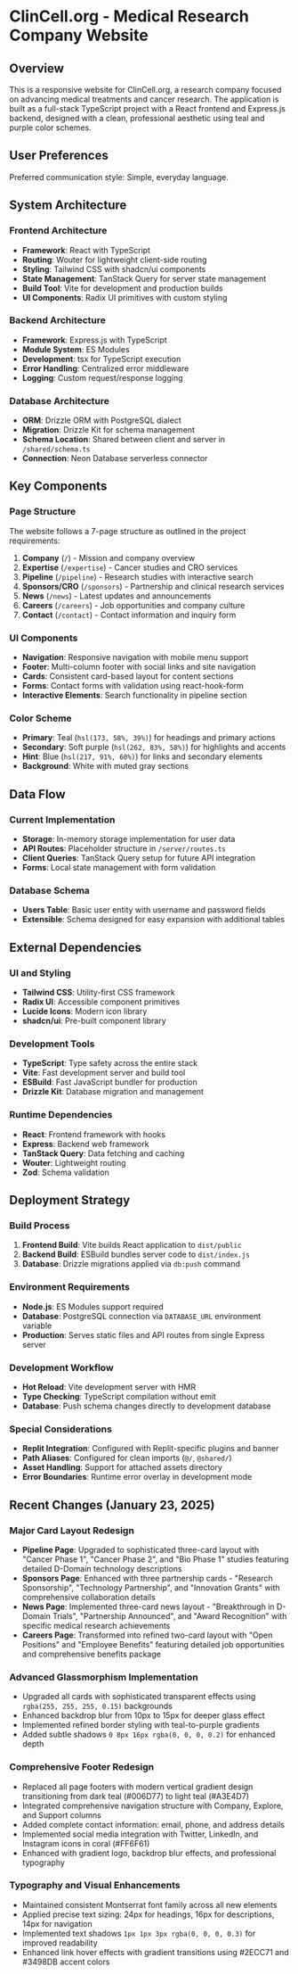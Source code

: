 # ClinCell.org - Medical Research Company Website

## Overview

This is a responsive website for ClinCell.org, a research company focused on advancing medical treatments and cancer research. The application is built as a full-stack TypeScript project with a React frontend and Express.js backend, designed with a clean, professional aesthetic using teal and purple color schemes.

## User Preferences

Preferred communication style: Simple, everyday language.

## System Architecture

### Frontend Architecture
- **Framework**: React with TypeScript
- **Routing**: Wouter for lightweight client-side routing
- **Styling**: Tailwind CSS with shadcn/ui components
- **State Management**: TanStack Query for server state management
- **Build Tool**: Vite for development and production builds
- **UI Components**: Radix UI primitives with custom styling

### Backend Architecture
- **Framework**: Express.js with TypeScript
- **Module System**: ES Modules
- **Development**: tsx for TypeScript execution
- **Error Handling**: Centralized error middleware
- **Logging**: Custom request/response logging

### Database Architecture
- **ORM**: Drizzle ORM with PostgreSQL dialect
- **Migration**: Drizzle Kit for schema management
- **Schema Location**: Shared between client and server in `/shared/schema.ts`
- **Connection**: Neon Database serverless connector

## Key Components

### Page Structure
The website follows a 7-page structure as outlined in the project requirements:
1. **Company** (`/`) - Mission and company overview
2. **Expertise** (`/expertise`) - Cancer studies and CRO services
3. **Pipeline** (`/pipeline`) - Research studies with interactive search
4. **Sponsors/CRO** (`/sponsors`) - Partnership and clinical research services
5. **News** (`/news`) - Latest updates and announcements
6. **Careers** (`/careers`) - Job opportunities and company culture
7. **Contact** (`/contact`) - Contact information and inquiry form

### UI Components
- **Navigation**: Responsive navigation with mobile menu support
- **Footer**: Multi-column footer with social links and site navigation
- **Cards**: Consistent card-based layout for content sections
- **Forms**: Contact forms with validation using react-hook-form
- **Interactive Elements**: Search functionality in pipeline section

### Color Scheme
- **Primary**: Teal (`hsl(173, 58%, 39%)`) for headings and primary actions
- **Secondary**: Soft purple (`hsl(262, 83%, 58%)`) for highlights and accents
- **Hint**: Blue (`hsl(217, 91%, 60%)`) for links and secondary elements
- **Background**: White with muted gray sections

## Data Flow

### Current Implementation
- **Storage**: In-memory storage implementation for user data
- **API Routes**: Placeholder structure in `/server/routes.ts`
- **Client Queries**: TanStack Query setup for future API integration
- **Forms**: Local state management with form validation

### Database Schema
- **Users Table**: Basic user entity with username and password fields
- **Extensible**: Schema designed for easy expansion with additional tables

## External Dependencies

### UI and Styling
- **Tailwind CSS**: Utility-first CSS framework
- **Radix UI**: Accessible component primitives
- **Lucide Icons**: Modern icon library
- **shadcn/ui**: Pre-built component library

### Development Tools
- **TypeScript**: Type safety across the entire stack
- **Vite**: Fast development server and build tool
- **ESBuild**: Fast JavaScript bundler for production
- **Drizzle Kit**: Database migration and management

### Runtime Dependencies
- **React**: Frontend framework with hooks
- **Express**: Backend web framework
- **TanStack Query**: Data fetching and caching
- **Wouter**: Lightweight routing
- **Zod**: Schema validation

## Deployment Strategy

### Build Process
1. **Frontend Build**: Vite builds React application to `dist/public`
2. **Backend Build**: ESBuild bundles server code to `dist/index.js`
3. **Database**: Drizzle migrations applied via `db:push` command

### Environment Requirements
- **Node.js**: ES Modules support required
- **Database**: PostgreSQL connection via `DATABASE_URL` environment variable
- **Production**: Serves static files and API routes from single Express server

### Development Workflow
- **Hot Reload**: Vite development server with HMR
- **Type Checking**: TypeScript compilation without emit
- **Database**: Push schema changes directly to development database

### Special Considerations
- **Replit Integration**: Configured with Replit-specific plugins and banner
- **Path Aliases**: Configured for clean imports (`@/`, `@shared/`)
- **Asset Handling**: Support for attached assets directory
- **Error Boundaries**: Runtime error overlay in development mode

## Recent Changes (January 23, 2025)

### Major Card Layout Redesign
- **Pipeline Page**: Upgraded to sophisticated three-card layout with "Cancer Phase 1", "Cancer Phase 2", and "Bio Phase 1" studies featuring detailed D-Domain technology descriptions
- **Sponsors Page**: Enhanced with three partnership cards - "Research Sponsorship", "Technology Partnership", and "Innovation Grants" with comprehensive collaboration details
- **News Page**: Implemented three-card news layout - "Breakthrough in D-Domain Trials", "Partnership Announced", and "Award Recognition" with specific medical research achievements
- **Careers Page**: Transformed into refined two-card layout with "Open Positions" and "Employee Benefits" featuring detailed job opportunities and comprehensive benefits package

### Advanced Glassmorphism Implementation
- Upgraded all cards with sophisticated transparent effects using `rgba(255, 255, 255, 0.15)` backgrounds
- Enhanced backdrop blur from 10px to 15px for deeper glass effect
- Implemented refined border styling with teal-to-purple gradients
- Added subtle shadows `0 8px 16px rgba(0, 0, 0, 0.2)` for enhanced depth

### Comprehensive Footer Redesign
- Replaced all page footers with modern vertical gradient design transitioning from dark teal (#006D77) to light teal (#A3E4D7)
- Integrated comprehensive navigation structure with Company, Explore, and Support columns
- Added complete contact information: email, phone, and address details
- Implemented social media integration with Twitter, LinkedIn, and Instagram icons in coral (#FF6F61)
- Enhanced with gradient logo, backdrop blur effects, and professional typography

### Typography and Visual Enhancements
- Maintained consistent Montserrat font family across all new elements
- Applied precise text sizing: 24px for headings, 16px for descriptions, 14px for navigation
- Implemented text shadows `1px 1px 3px rgba(0, 0, 0, 0.3)` for improved readability
- Enhanced link hover effects with gradient transitions using #2ECC71 and #3498DB accent colors